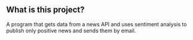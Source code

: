 ## What is this project?
A program that gets data from a news API and uses sentiment analysis to publish only positive news and sends them by email.
